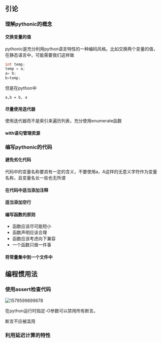 ## 引论

### 理解pythonic的概念

#### 交换变量的值

pythonic是充分利用python语言特性的一种编码风格。比如交换两个变量的值，在静态语言中，可能需要我们这样做

```c
int temp;
temp = a;
a= b;
b=temp;
```

但是在python中

```
a,b = b, a
```

#### 尽量使用迭代器

使用迭代器而不是索引来遍历列表，充分使用enumerate函数

#### with语句管理资源

### 编写pythonic的代码

#### 避免劣化代码

代码中的变量名称要具有一定的含义，不要使用a，A这样的无意义字符作为变量名称，且变量名长一些也无所谓

#### 在代码中适当添加注释

#### 适当添加空行

#### 编写函数的原则

-   函数应该尽可能短小
-   函数声明应该合理
-   函数应该考虑向下兼容
-   一个函数只做一件事

#### 将常量集中到一个文件中

## 编程惯用法

### 使用assert检查代码

![1579599699678](/home/xiaozhi/Documents/notes/assets/1579599699678.png)

在python运行时指定-O参数可以禁用所有断言。

断言不应被滥用

### 利用延迟计算的特性